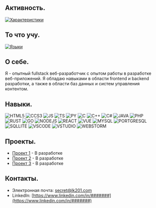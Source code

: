 ## Активность.
[![Характеристики](https://github-readme-stats-tau-ochre.vercel.app/api?username=Ximilin&show_icons=true&show=reviews,discussions_started,discussions_answered,prs_merged,prs_merged_percentage&theme=dark)](https://github.com/anuraghazra/github-readme-stats) 
## То что учу.
[![Языки](https://github-readme-stats-tau-ochre.vercel.app/api/top-langs/?username=Ximilin&show_icons=true&theme=dark)](https://github.com/anuraghazra/github-readme-stats)



## О себе.

Я - опытный fullstack веб-разработчик с опытом работы в разработке веб-приложений. Я обладаю навыками в области frontend и backend разработки, а также в области баз данных и систем управления контентом.

## Навыки.

![HTML5](https://img.shields.io/badge/HTML5-E34F26?style=for-the-badge&logo=html5&logoColor=white)
![CCS3](https://img.shields.io/badge/CSS3-1572B6?style=for-the-badge&logo=css3&logoColor=white)
![JS](https://img.shields.io/badge/JavaScript-323330?style=for-the-badge&logo=javascript&logoColor=F7DF1E)
![TS](https://img.shields.io/badge/TypeScript-007ACC?style=for-the-badge&logo=typescript&logoColor=white)
![PY](https://img.shields.io/badge/Python-14354C?style=for-the-badge&logo=python&logoColor=white)
![C](https://img.shields.io/badge/C-00599C?style=for-the-badge&logo=c&logoColor=white)
![C++](https://img.shields.io/badge/C%2B%2B-00599C?style=for-the-badge&logo=c%2B%2B&logoColor=white)
![C#](https://img.shields.io/badge/C%23-239120?style=for-the-badge&logo=c-sharp&logoColor=white)
![JAVA](https://img.shields.io/badge/Java-ED8B00?style=for-the-badge&logo=openjdk&logoColor=white)
![PHP](https://img.shields.io/badge/PHP-777BB4?style=for-the-badge&logo=php&logoColor=white)
![RUST](https://img.shields.io/badge/Rust-000000?style=for-the-badge&logo=rust&logoColor=white)
![GO](https://img.shields.io/badge/Go-00ADD8?style=for-the-badge&logo=go&logoColor=white)
![NODEJS](https://img.shields.io/badge/Node.js-43853D?style=for-the-badge&logo=node.js&logoColor=white)
![REACT](https://img.shields.io/badge/React-20232A?style=for-the-badge&logo=react&logoColor=61DAFB)
![VUE](https://img.shields.io/badge/Vue.js-35495E?style=for-the-badge&logo=vue.js&logoColor=4FC08D)
![MYSQL](https://img.shields.io/badge/MySQL-00000F?style=for-the-badge&logo=mysql&logoColor=white)
![PORTGRESQL](https://img.shields.io/badge/PostgreSQL-316192?style=for-the-badge&logo=postgresql&logoColor=white)
![SQLLITE](https://img.shields.io/badge/SQLite-07405E?style=for-the-badge&logo=sqlite&logoColor=white)
![VSCODE](https://img.shields.io/badge/Visual_Studio_Code-0078D4?style=for-the-badge&logo=visual%20studio%20code&logoColor=white)
![VSTUDIO](https://img.shields.io/badge/Visual_Studio-5C2D91?style=for-the-badge&logo=visual%20studio&logoColor=white)
![WEBSTORM](https://img.shields.io/badge/WebStorm-000000?style=for-the-badge&logo=WebStorm&logoColor=white)

## Проекты.

- [Проект 1](https://github.com/username/project1) - В разработке
- [Проект 2](https://github.com/username/project2) - В разработке
- [Проект 3](https://github.com/username/project3) - В разработке

## Контакты.

- Электронная почта: secret@lk201.com
- LinkedIn: [https://www.linkedin.com/in/#######](https://www.linkedin.com/in/#######)

